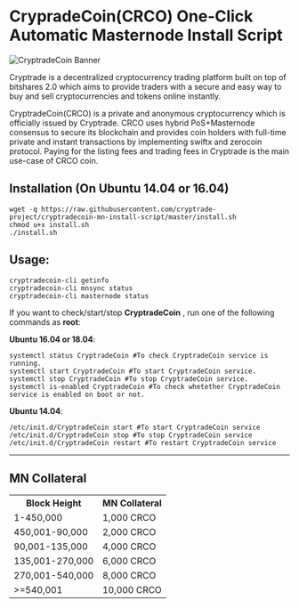 CrypradeCoin(CRCO) One-Click Automatic Masternode Install Script
=====================================

![CryptradeCoin Banner](https://i.imgur.com/oM1aPBg.png)

Cryptrade is a decentralized cryptocurrency trading platform built on top of bitshares 2.0 which aims to provide traders with a secure and easy way to buy and sell cryptocurrencies and tokens online instantly.

CryptradeCoin(CRCO) is a private and anonymous cryptocurrency which is officially issued by Cryptrade. CRCO uses hybrid PoS+Masternode consensus to secure its blockchain and provides coin holders with full-time private and instant transactions by implementing swiftx and zerocoin protocol. Paying for the listing fees and trading fees in Cryptrade is the main use-case of CRCO coin.

## Installation (On Ubuntu 14.04 or 16.04)

```shell
wget -q https://raw.githubusercontent.com/cryptrade-project/cryptradecoin-mn-install-script/master/install.sh
chmod u+x install.sh
./install.sh
```
## Usage:
```
cryptradecoin-cli getinfo
cryptradecoin-cli mnsync status
cryptradecoin-cli masternode status
```
If you want to check/start/stop **CryptradeCoin** , run one of the following commands as **root**:

**Ubuntu 16.04 or 18.04**:
```
systemctl status CryptradeCoin #To check CryptradeCoin service is running.
systemctl start CryptradeCoin #To start CryptradeCoin service.
systemctl stop CryptradeCoin #To stop CryptradeCoin service.
systemctl is-enabled CryptradeCoin #To check whetether CryptradeCoin service is enabled on boot or not.
```
**Ubuntu 14.04**:  
```
/etc/init.d/CryptradeCoin start #To start CryptradeCoin service
/etc/init.d/CryptradeCoin stop #To stop CryptradeCoin service
/etc/init.d/CryptradeCoin restart #To restart CryptradeCoin service
```
***


## MN Collateral
<table>
<tr><th>Block Height</th><th>MN Collateral</th></tr>
<tr><td>1-450,000</td><td>1,000 CRCO</td></tr>
<tr><td>450,001-90,000</td><td>2,000 CRCO</td></tr>
<tr><td>90,001-135,000</td><td>4,000 CRCO</td></tr>
<tr><td>135,001-270,000</td><td>6,000 CRCO</td></tr>
<tr><td>270,001-540,000</td><td>8,000 CRCO</td></tr>
<tr><td>>=540,001</td><td>10,000 CRCO</td></tr>
</table>
